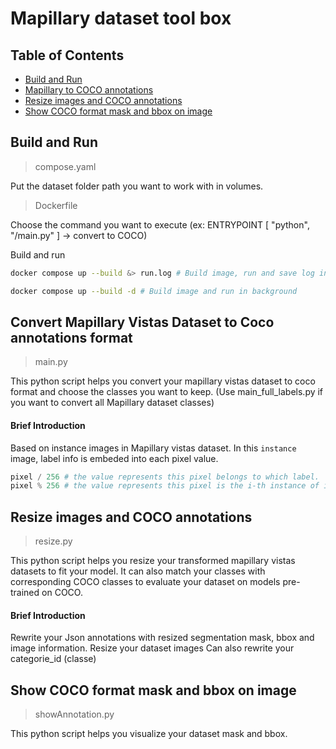 # Mapillary dataset tool box


## Table of Contents

* [Build and Run](#Build-and-Run)
* [Mapillary to COCO annotations](#Convert-Mapillary-Vistas-Dataset-to-Coco-annotations-format)
* [Resize images and COCO annotations](#Resize-images-and-COCO-annotations)
* [Show COCO format mask and bbox on image](#Show-COCO-format-mask-and-bbox-on-image)



## Build and Run

>compose.yaml

Put the dataset folder path you want to work with in volumes.

>Dockerfile

Choose the command you want to execute (ex: ENTRYPOINT [ "python", "/main.py" ] -> convert to COCO)

Build and run
```zsh
docker compose up --build &> run.log # Build image, run and save log into a log file
```
```zsh
docker compose up --build -d # Build image and run in background
```


## Convert Mapillary Vistas Dataset to Coco annotations format

>main.py

This python script helps you convert your mapillary vistas dataset to coco format and choose the classes you want to keep. (Use main_full_labels.py if you want to convert all Mapillary dataset classes)

#### Brief Introduction

Based on instance images in Mapillary vistas dataset.
In this `instance` image, label info is embeded into each pixel value.

```python
pixel / 256 # the value represents this pixel belongs to which label.
pixel % 256 # the value represents this pixel is the i-th instance of its label.
```


## Resize images and COCO annotations

>resize.py

This python script helps you resize your transformed mapillary vistas datasets to fit your model.
It can also match your classes with corresponding COCO classes to evaluate your dataset on models pre-trained on COCO.

#### Brief Introduction

Rewrite your Json annotations with resized segmentation mask, bbox and image information.
Resize your dataset images
Can also rewrite your categorie_id (classe)



## Show COCO format mask and bbox on image

>showAnnotation.py

This python script helps you visualize your dataset mask and bbox.